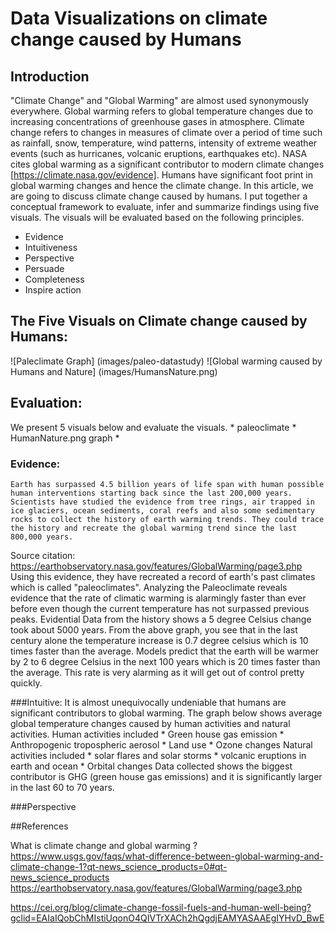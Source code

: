 # Data Visualizations on climate change caused by Humans

## Introduction

"Climate Change" and "Global Warming" are almost used synonymously everywhere.
Global warming refers to global temperature changes due to increasing concentrations of greenhouse gases in atmosphere.
Climate change refers to changes in measures of climate over a period of time such as rainfall, snow, temperature, wind patterns, 
intensity of extreme weather events (such as hurricanes, volcanic eruptions, earthquakes  etc).
NASA cites global warming as a significant contributor to modern climate changes [https://climate.nasa.gov/evidence]. Humans have significant foot print in global warming changes and hence the climate change. In this article, we are going to discuss climate change caused by humans. I put together a conceptual framework to evaluate, infer and summarize findings using five visuals.
The visuals will be evaluated based on the following principles.

   * Evidence
   * Intuitiveness
   * Perspective
   * Persuade
   * Completeness 
   * Inspire action

## The Five Visuals on Climate change caused by Humans:
![Paleclimate Graph]
(images/paleo-datastudy)
![Global warming caused by Humans and Nature]
(images/HumansNature.png)

## Evaluation:

We present 5 visuals below and evaluate the visuals.
	* paleoclimate
        * HumanNature.png graph
        * 
### Evidence:
	Earth has surpassed 4.5 billion years of life span with human possible human interventions starting back since the last 200,000 years. Scientists have studied the evidence from tree rings, air trapped in ice glaciers, ocean sediments, coral reefs and also some sedimentary rocks to collect the history of earth warming trends. They could trace the history and recreate the global warming trend since the last 800,000 years.
Source citation: https://earthobservatory.nasa.gov/features/GlobalWarming/page3.php
Using this evidence, they have recreated a record of earth's past climates which is called "paleoclimates". Analyzing the Paleoclimate reveals evidence that the rate of climatic warming is alarmingly faster than ever before even though the current temperature has not surpassed previous peaks. Evidential Data from the history shows a 5 degree Celsius change took about 5000 years. From the above graph, you see that in the last century alone the temperature increase is 0.7 degree celsius which is 10 times faster than the average. Models predict that the earth will be warmer by 2 to 6 degree Celsius in the next 100 years which is 20 times faster than the average. This rate is very alarming as it will get out of control pretty quickly.

###Intuitive:
	It is almost unequivocally undeniable that humans are significant contributors to global warming. The graph below shows average global temperature changes caused by human activities and natural activities. 
	Human activities included 
		* Green house gas emission
		* Anthropogenic tropospheric aerosol
		* Land use
		* Ozone changes
        Natural activities included 
		* solar flares and solar storms
		* volcanic eruptions in earth and ocean
		* Orbital changes
      	Data collected shows the biggest contributor is GHG (green house gas emissions) and it is significantly larger in the last 60 to 70 years.

###Perspective

##References

What is climate change and global warming ? 
https://www.usgs.gov/faqs/what-difference-between-global-warming-and-climate-change-1?qt-news_science_products=0#qt-news_science_products
https://earthobservatory.nasa.gov/features/GlobalWarming/page3.php

https://cei.org/blog/climate-change-fossil-fuels-and-human-well-being?gclid=EAIaIQobChMIstiUqonO4QIVTrXACh2hQgdjEAMYASAAEgIYHvD_BwE